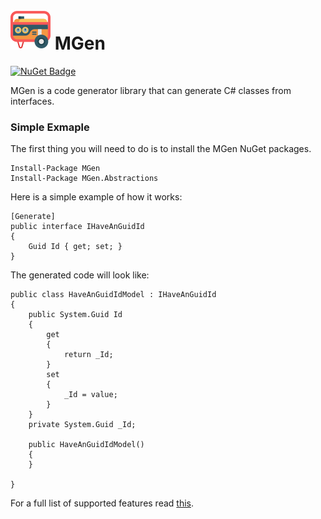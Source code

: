 # [![MGen](https://github.com/CyAScott/MGen/blob/main/assets/mgen-64.png?raw=true "MGen")](https://www.nuget.org/packages/MGen/) MGen

[![NuGet Badge](https://buildstats.info/nuget/MGen?includePreReleases=true)](https://www.nuget.org/packages/MGen/)

MGen is a code generator library that can generate C# classes from interfaces.

### Simple Exmaple

The first thing you will need to do is to install the MGen NuGet packages.

```
Install-Package MGen
Install-Package MGen.Abstractions
```

Here is a simple example of how it works:

```
[Generate]
public interface IHaveAnGuidId
{
    Guid Id { get; set; }
}
```

The generated code will look like:

```
public class HaveAnGuidIdModel : IHaveAnGuidId
{
    public System.Guid Id
    {
        get
        {
            return _Id;
        }
        set
        {
            _Id = value;
        }
    }
    private System.Guid _Id;
        
    public HaveAnGuidIdModel()
    {
    }
        
}
```

For a full list of supported features read [this](https://github.com/CyAScott/MGen/wiki/Supported-Features).
